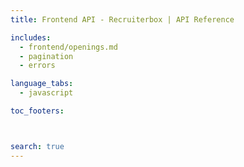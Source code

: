 ```yaml
---
title: Frontend API - Recruiterbox | API Reference

includes:
  - frontend/openings.md
  - pagination
  - errors

language_tabs:
  - javascript

toc_footers:



search: true
---
```


